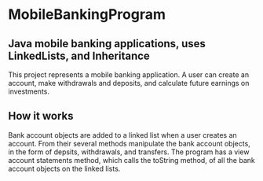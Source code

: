 # MobileBankingProgram
## Java mobile banking applications, uses LinkedLists, and Inheritance
This project represents a mobile banking application. A user can create an account, make withdrawals and deposits, and calculate future earnings on investments.  
## How it works
Bank account objects are added to a linked list when a user creates an account. From their several methods manipulate the bank account objects, in the form of depsits, withdrawals, and transfers. The program has a view account statements method, which calls the toString method, of all the bank account objects on the linked lists.
